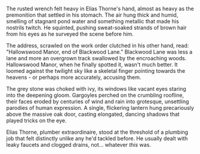 The rusted wrench felt heavy in Elias Thorne's hand, almost as heavy as the premonition that settled in his stomach. The air hung thick and humid, smelling of stagnant pond water and something metallic that made his nostrils twitch. He squinted, pushing sweat-soaked strands of brown hair from his eyes as he surveyed the scene before him.

The address, scrawled on the work order clutched in his other hand, read: "Hallowswood Manor, end of Blackwood Lane." Blackwood Lane was less a lane and more an overgrown track swallowed by the encroaching woods. Hallowswood Manor, when he finally spotted it, wasn't much better. It loomed against the twilight sky like a skeletal finger pointing towards the heavens - or perhaps more accurately, accusing them.

The grey stone was choked with ivy, its windows like vacant eyes staring into the deepening gloom. Gargoyles perched on the crumbling roofline, their faces eroded by centuries of wind and rain into grotesque, unsettling parodies of human expression. A single, flickering lantern hung precariously above the massive oak door, casting elongated, dancing shadows that played tricks on the eye. 

Elias Thorne, plumber extraordinaire, stood at the threshold of a plumbing job that felt distinctly unlike any he'd tackled before. He usually dealt with leaky faucets and clogged drains, not… whatever *this* was.
